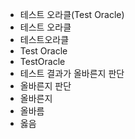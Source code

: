 - 테스트 오라클(Test Oracle)  
- 테스트 오라클
- 테스트오라클
- Test Oracle
- TestOracle
- 테스트 결과가 올바른지 판단
- 올바른지 판단
- 올바른지
- 올바름
- 옳음